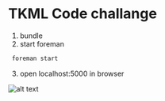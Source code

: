 # TKML Code challange

1. bundle
2. start foreman
```ruby
 foreman start
```
3. open localhost:5000 in browser

![alt text](http://cdn2.screenjunkies.com/wp-content/uploads/2011/08/the-big-lebowski-reunion-animated-gifs-3.gif "The Dude")